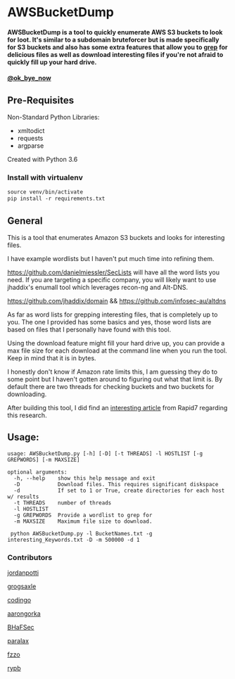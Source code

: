 # AWSBucketDump

 #### AWSBucketDump is a tool to quickly enumerate AWS S3 buckets to look for loot. It's similar to a subdomain bruteforcer but is made specifically for S3 buckets and also has some extra features that allow you to [grep](https://www.tutorialspoint.com/unix_commands/grep.htm) for delicious files as well as download interesting files if you're not afraid to quickly fill up your hard drive.
 #### [@ok_bye_now](https://twitter.com/ok_bye_now)

## Pre-Requisites
Non-Standard Python Libraries:

* xmltodict
* requests
* argparse

Created with Python 3.6

### Install with virtualenv
```virtualenv-3.6 venv
source venv/bin/activate
pip install -r requirements.txt
```

## General

This is a tool that enumerates Amazon S3 buckets and looks for interesting files. 

I have example wordlists but I haven't put much time into refining them. 

https://github.com/danielmiessler/SecLists will have all the word lists you need. If you are targeting a specific company, you will likely want to use jhaddix's enumall tool which leverages recon-ng and Alt-DNS. 

https://github.com/jhaddix/domain && https://github.com/infosec-au/altdns

As far as word lists for grepping interesting files, that is completely up to you. The one I provided has some basics and yes, those word lists are based on files that I personally have found with this tool.

Using the download feature might fill your hard drive up, you can provide a max file size for each download at the command line when you run the tool. Keep in mind that it is in bytes.

I honestly don't know if Amazon rate limits this, I am guessing they do to some point but I haven't gotten around to figuring out what that limit is.  By default there are two threads for checking buckets and two buckets for downloading.  

After building this tool, I did find an [interesting article](https://community.rapid7.com/community/infosec/blog/2013/03/27/1951-open-s3-buckets) from Rapid7 regarding this research.

## Usage:

    usage: AWSBucketDump.py [-h] [-D] [-t THREADS] -l HOSTLIST [-g GREPWORDS] [-m MAXSIZE]

    optional arguments:
      -h, --help    show this help message and exit
      -D            Download files. This requires significant diskspace
      -d            If set to 1 or True, create directories for each host w/ results
      -t THREADS    number of threads
      -l HOSTLIST
      -g GREPWORDS  Provide a wordlist to grep for
      -m MAXSIZE    Maximum file size to download.
  
     python AWSBucketDump.py -l BucketNames.txt -g interesting_Keywords.txt -D -m 500000 -d 1

### Contributors

[jordanpotti](https://github.com/jordanpotti)

[grogsaxle](https://github.com/grogsaxle)

[codingo](https://github.com/codingo)

[aarongorka](https://github.com/aarongorka)

[BHaFSec](https://github.com/BHaFSec)

[paralax](https://github.com/paralax)

[fzzo](https://github.com/fzzo)

[rypb](https://github.com/rypb)

